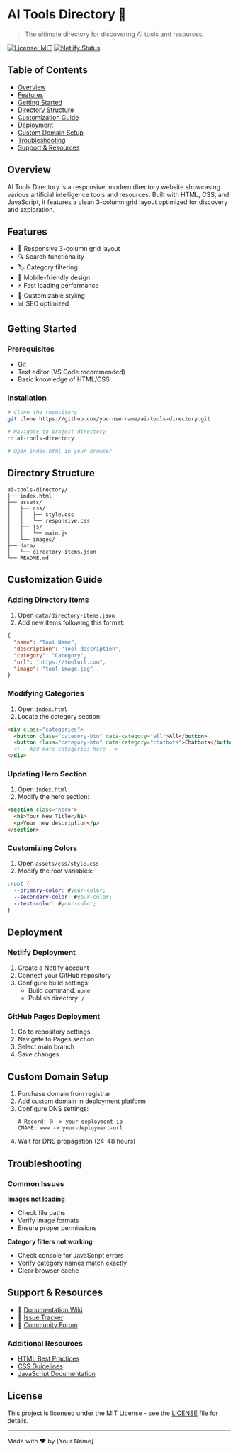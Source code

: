 # AI Tools Directory 🤖

> The ultimate directory for discovering AI tools and resources.

[![License: MIT](https://img.shields.io/badge/License-MIT-blue.svg)](https://opensource.org/licenses/MIT)
[![Netlify Status](https://api.netlify.com/api/v1/badges/your-badge-id/deploy-status)](https://app.netlify.com/sites/your-site/deploys)

## Table of Contents
- [Overview](#overview)
- [Features](#features)
- [Getting Started](#getting-started)
- [Directory Structure](#directory-structure)
- [Customization Guide](#customization-guide)
- [Deployment](#deployment)
- [Custom Domain Setup](#custom-domain-setup)
- [Troubleshooting](#troubleshooting)
- [Support & Resources](#support--resources)

## Overview

AI Tools Directory is a responsive, modern directory website showcasing various artificial intelligence tools and resources. Built with HTML, CSS, and JavaScript, it features a clean 3-column grid layout optimized for discovery and exploration.

## Features

- 🎯 Responsive 3-column grid layout
- 🔍 Search functionality
- 🏷️ Category filtering
- 📱 Mobile-friendly design
- ⚡ Fast loading performance
- 🎨 Customizable styling
- 📊 SEO optimized

## Getting Started

### Prerequisites
- Git
- Text editor (VS Code recommended)
- Basic knowledge of HTML/CSS

### Installation

```bash
# Clone the repository
git clone https://github.com/yourusername/ai-tools-directory.git

# Navigate to project directory
cd ai-tools-directory

# Open index.html in your browser
```

## Directory Structure

```
ai-tools-directory/
├── index.html
├── assets/
│   ├── css/
│   │   ├── style.css
│   │   └── responsive.css
│   ├── js/
│   │   └── main.js
│   └── images/
├── data/
│   └── directory-items.json
└── README.md
```

## Customization Guide

### Adding Directory Items

1. Open `data/directory-items.json`
2. Add new items following this format:

```json
{
  "name": "Tool Name",
  "description": "Tool description",
  "category": "Category",
  "url": "https://toolurl.com",
  "image": "tool-image.jpg"
}
```

### Modifying Categories

1. Open `index.html`
2. Locate the category section:

```html
<div class="categories">
  <button class="category-btn" data-category="all">All</button>
  <button class="category-btn" data-category="chatbots">Chatbots</button>
  <!-- Add more categories here -->
</div>
```

### Updating Hero Section

1. Open `index.html`
2. Modify the hero section:

```html
<section class="hero">
  <h1>Your New Title</h1>
  <p>Your new description</p>
</section>
```

### Customizing Colors

1. Open `assets/css/style.css`
2. Modify the root variables:

```css
:root {
  --primary-color: #your-color;
  --secondary-color: #your-color;
  --text-color: #your-color;
}
```

## Deployment

### Netlify Deployment

1. Create a Netlify account
2. Connect your GitHub repository
3. Configure build settings:
   - Build command: `none`
   - Publish directory: `/`

### GitHub Pages Deployment

1. Go to repository settings
2. Navigate to Pages section
3. Select main branch
4. Save changes

## Custom Domain Setup

1. Purchase domain from registrar
2. Add custom domain in deployment platform
3. Configure DNS settings:
   ```
   A Record: @ -> your-deployment-ip
   CNAME: www -> your-deployment-url
   ```
4. Wait for DNS propagation (24-48 hours)

## Troubleshooting

### Common Issues

**Images not loading**
- Check file paths
- Verify image formats
- Ensure proper permissions

**Category filters not working**
- Check console for JavaScript errors
- Verify category names match exactly
- Clear browser cache

## Support & Resources

- 📖 [Documentation Wiki](https://github.com/yourusername/ai-tools-directory/wiki)
- 🐛 [Issue Tracker](https://github.com/yourusername/ai-tools-directory/issues)
- 💬 [Community Forum](https://github.com/yourusername/ai-tools-directory/discussions)

### Additional Resources
- [HTML Best Practices](https://www.w3schools.com/html/html5_syntax.asp)
- [CSS Guidelines](https://developer.mozilla.org/en-US/docs/Web/CSS)
- [JavaScript Documentation](https://developer.mozilla.org/en-US/docs/Web/JavaScript)

## License

This project is licensed under the MIT License - see the [LICENSE](LICENSE) file for details.

---

Made with ❤️ by [Your Name]
